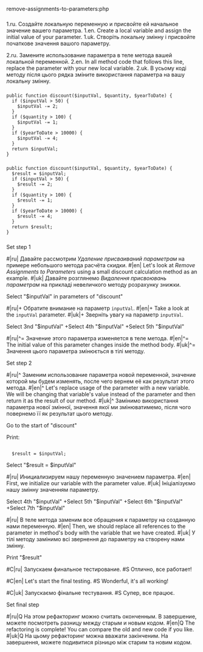 remove-assignments-to-parameters:php

###

1.ru. Создайте локальную переменную и присвойте ей начальное значение вашего параметра.
1.en. Create a local variable and assign the initial value of your parameter.
1.uk. Створіть локальну змінну і присвойте початкове значення вашого параметру.

2.ru. Замените использование параметра в теле метода вашей локальной переменной.
2.en. In all method code that follows this line, replace the parameter with your new local variable.
2.uk. В усьому коді методу після цього рядка зміните використання параметра на вашу локальну змінну.



###

```
public function discount($inputVal, $quantity, $yearToDate) {
  if ($inputVal > 50) {
    $inputVal -= 2;
  }
  if ($quantity > 100) {
    $inputVal -= 1;
  }
  if ($yearToDate > 10000) {
    $inputVal -= 4;
  }
  return $inputVal;
}
```

###

```
public function discount($inputVal, $quantity, $yearToDate) {
  $result = $inputVal;
  if ($inputVal > 50) {
    $result -= 2;
  }
  if ($quantity > 100) {
    $result -= 1;
  }
  if ($yearToDate > 10000) {
    $result -= 4;
  }
  return $result;
}
```

###

Set step 1

#|ru| Давайте рассмотрим <i>Удаление присваиваний параметрам</i> на примере небольшого метода расчёта скидки.
#|en| Let's look at <i>Remove Assignments to Parameters</i> using a small discount calculation method as an example.
#|uk| Давайте розглянемо <i>Видалення присвоювань параметрам</i> на прикладі невеличкого методу розрахунку знижки.

Select "$inputVal" in parameters of "discount"

#|ru|+ Обратите внимание на параметр <code>inputVal</code>.
#|en|+ Take a look at the <code>inputVal</code> parameter.
#|uk|+ Зверніть увагу на параметр <code>inputVal</code>.

Select 3nd "$inputVal"
+Select 4th "$inputVal"
+Select 5th "$inputVal"

#|ru|^= Значение этого параметра изменяется в теле метода.
#|en|^= The initial value of this parameter changes inside the method body.
#|uk|^= Значення цього параметра змінюється в тілі методу.

Set step 2

#|ru|^ Заменим использование параметра новой переменной, значение которой мы будем изменять, после чего вернем её как результат этого метода.
#|en|^ Let's replace usage of the parameter with a new variable. We will be changing that variable's value instead of the parameter and then return it as the result of our method.
#|uk|^ Замінимо використання параметра нової змінної, значення якої ми змінюватимемо, після чого повернемо її як результат цього методу.

Go to the start of "discount"

Print:
```

  $result = $inputVal;
```

Select "$result = $inputVal"

#|ru| Инициализируем нашу переменную значением параметра.
#|en| First, we initialize our variable with the parameter value.
#|uk| Ініціалізуємо нашу змінну значенням параметру.

Select 4th "$inputVal"
+Select 5th "$inputVal"
+Select 6th "$inputVal"
+Select 7th "$inputVal"

#|ru| В теле метода заменим все обращения к параметру на созданную нами переменную.
#|en| Then, we should replace all references to the parameter in method's body with the variable that we have created.
#|uk| У тілі методу замінимо всі звернення до параметру на створену нами змінну.

Print "$result"

#C|ru| Запускаем финальное тестирование.
#S Отлично, все работает!

#C|en| Let's start the final testing.
#S Wonderful, it's all working!

#C|uk| Запускаємо фінальне тестування.
#S Супер, все працює.

Set final step

#|ru|Q На этом рефакторинг можно считать оконченным. В завершение, можете посмотреть разницу между старым и новым кодом.
#|en|Q The refactoring is complete! You can compare the old and new code if you like.
#|uk|Q На цьому рефакторинг можна вважати закінченим. На завершення, можете подивитися різницю між старим та новим кодом.
